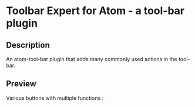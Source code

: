 # Toolbar Expert for Atom - a tool-bar plugin

## Description

An atom-tool-bar plugin that adds many commonly used actions in the tool-bar.

## Preview

Various buttons with multiple functions :
